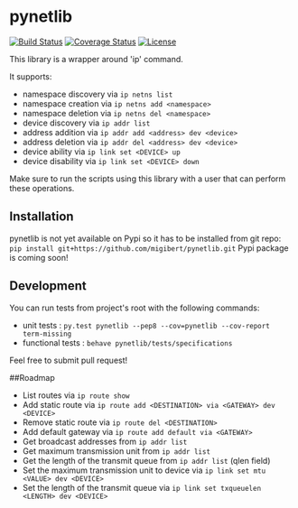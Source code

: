 # pynetlib
[![Build Status](https://travis-ci.org/migibert/pynetlib.svg?branch=master)](https://travis-ci.org/migibert/pynetlib)
[![Coverage Status](https://coveralls.io/repos/migibert/pynetlib/badge.svg?branch=master&service=github)](https://coveralls.io/github/migibert/pynetlib?branch=master)
[![License](http://img.shields.io/:license-mit-blue.svg)](http://doge.mit-license.org)  

This library is a wrapper around 'ip' command.

It supports:
- namespace discovery via `ip netns list`
- namespace creation via `ip netns add <namespace>`
- namespace deletion via `ip netns del <namespace>`
- device discovery via `ip addr list`
- address addition via `ip addr add <address> dev <device>`
- address deletion via `ip addr del <address> dev <device>`
- device ability via `ip link set <DEVICE> up`
- device disability via `ip link set <DEVICE> down`

Make sure to run the scripts using this library with a user that can perform these operations.

## Installation
pynetlib is not yet available on Pypi so it has to be installed from git repo: `pip install git+https://github.com/migibert/pynetlib.git`
Pypi package is coming soon!

## Development
You can run tests from project's root with the following commands:
- unit tests : ```py.test pynetlib --pep8 --cov=pynetlib --cov-report term-missing```
- functional tests : ```behave pynetlib/tests/specifications```

Feel free to submit pull request!

##Roadmap
- List routes via `ip route show`
- Add static route via `ip route add <DESTINATION> via <GATEWAY> dev <DEVICE>`
- Remove static route via `ip route del <DESTINATION>`
- Add default gateway via `ip route add default via <GATEWAY>`
- Get broadcast addresses from `ip addr list`
- Get maximum transmission unit from `ip addr list`
- Get the length of the transmit queue from `ip addr list` (qlen field)
- Set the maximum transmission unit to device via `ip link set mtu <VALUE> dev <DEVICE>`
- Set the length of the transmit queue via `ip link set txqueuelen <LENGTH> dev <DEVICE>`
